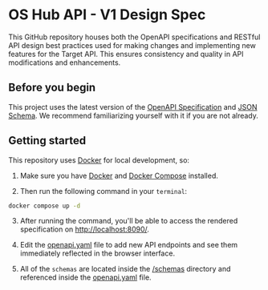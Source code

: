 # OS Hub API - V1 Design Spec

This GitHub repository houses both the OpenAPI specifications and RESTful API design best practices used for making changes and implementing new features for the Target API. This ensures consistency and quality in API modifications and enhancements.

## Before you begin

This project uses the latest version of the [OpenAPI Specification](https://swagger.io/specification/) and [JSON Schema](https://json-schema.org/learn/getting-started-step-by-step). We recommend familiarizing yourself with it if you are not already.

## Getting started

This repository uses [Docker](https://www.docker.com/) for local development, so:

1. Make sure you have [Docker](https://docs.docker.com/engine/install/) and [Docker Compose](https://docs.docker.com/compose/install/) installed.

2. Then run the following command in your `terminal`:

  ```bash
  docker compose up -d
  ```

3. After running the command, you'll be able to access the rendered specification on [http://localhost:8090/](http://localhost:8090/).

4. Edit the [openapi.yaml](/openapi.yaml) file to add new API endpoints and see them immediately reflected in the browser interface.

5. All of the `schemas` are located inside the [/schemas](/schemas/) directory and referenced inside the [openapi.yaml](/openapi.yaml) file.
